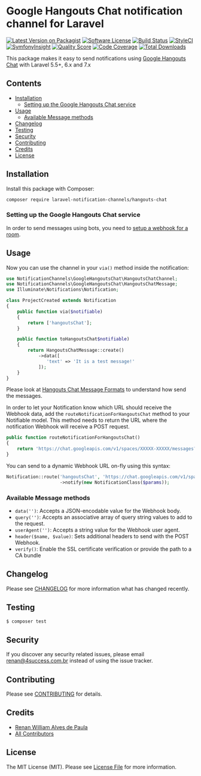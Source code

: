 # Google Hangouts Chat notification channel for Laravel

[![Latest Version on Packagist](https://img.shields.io/packagist/v/laravel-notification-channels/hangouts-chat.svg?style=flat-square)](https://packagist.org/packages/laravel-notification-channels/hangouts-chat)
[![Software License](https://img.shields.io/badge/license-MIT-brightgreen.svg?style=flat-square)](LICENSE.md)
[![Build Status](https://img.shields.io/travis/renanwilliam/hangouts-chat/master.svg?style=flat-square)](https://travis-ci.org/renanwilliam/hangouts-chat)
[![StyleCI](https://styleci.io/repos/249778594/shield)](https://styleci.io/repos/249778594)
[![SymfonyInsight](https://insight.symfony.com/projects/09f89605-6bc8-49f7-a007-272754f110d2/mini.svg)](https://insight.symfony.com/projects/09f89605-6bc8-49f7-a007-272754f110d2)
[![Quality Score](https://img.shields.io/scrutinizer/g/renanwilliam/hangouts-chat.svg?style=flat-square)](https://scrutinizer-ci.com/g/renanwilliam/hangouts-chat)
[![Code Coverage](https://img.shields.io/scrutinizer/coverage/g/renanwilliam/hangouts-chat/master.svg?style=flat-square)](https://scrutinizer-ci.com/g/renanwilliam/hangouts-chat/?branch=master)
[![Total Downloads](https://img.shields.io/packagist/dt/laravel-notification-channels/hangouts-chat.svg?style=flat-square)](https://packagist.org/packages/laravel-notification-channels/hangouts-chat)

This package makes it easy to send notifications using [Google Hangouts Chat](https://gsuite.google.com/products/chat/) with Laravel 5.5+, 6.x and 7.x

## Contents

- [Installation](#installation)
	- [Setting up the Google Hangouts Chat service](#setting-up-the-google-hangouts-chat-service)
- [Usage](#usage)
	- [Available Message methods](#available-message-methods)
- [Changelog](#changelog)
- [Testing](#testing)
- [Security](#security)
- [Contributing](#contributing)
- [Credits](#credits)
- [License](#license)


## Installation

Install this package with Composer:

```bash
composer require laravel-notification-channels/hangouts-chat
```


### Setting up the Google Hangouts Chat service

In order to send messages using bots, you need to [setup a webhook for a room](https://developers.google.com/hangouts/chat/how-tos/webhooks#send_messages_to_the_chat_room).

## Usage
Now you can use the channel in your `via()` method inside the notification:

``` php
use NotificationChannels\GoogleHangoutsChat\HangoutsChatChannel;
use NotificationChannels\GoogleHangoutsChat\HangoutsChatMessage;
use Illuminate\Notifications\Notification;

class ProjectCreated extends Notification
{
    public function via($notifiable)
    {
        return ['hangoutsChat'];
    }

    public function toHangoutsChat$notifiable)
    {
        return HangoutsChatMessage::create()
            ->data([
               'text' => 'It is a test message!'
            ]);
    }
}
```
Please look at [Hangouts Chat Message Formats](https://developers.google.com/hangouts/chat/reference/message-formats) to understand how send the messages.

In order to let your Notification know which URL should receive the Webhook data, add the `routeNotificationForHangoutsChat` method to your Notifiable model.
This method needs to return the URL where the notification Webhook will receive a POST request.


```php
public function routeNotificationForHangoutsChat()
{
    return 'https://chat.googleapis.com/v1/spaces/XXXXX-XXXXX/messages?key={key}&token={token}';
}
```

You can send to a dynamic Webhook URL on-fly using this syntax:
```php
Notification::route('hangoutsChat', 'https://chat.googleapis.com/v1/spaces/XXXXX-XXXXX/messages?key={key}&token={token}')
                    ->notify(new NotificationClass($params));
```

### Available Message methods

- `data('')`: Accepts a JSON-encodable value for the Webhook body.
- `query('')`: Accepts an associative array of query string values to add to the request.
- `userAgent('')`: Accepts a string value for the Webhook user agent.
- `header($name, $value)`: Sets additional headers to send with the POST Webhook.
- `verify()`: Enable the SSL certificate verification or provide the path to a CA bundle

## Changelog

Please see [CHANGELOG](CHANGELOG.md) for more information what has changed recently.

## Testing

``` bash
$ composer test
```

## Security

If you discover any security related issues, please email renan@4success.com.br instead of using the issue tracker.

## Contributing

Please see [CONTRIBUTING](CONTRIBUTING.md) for details.

## Credits

- [Renan William Alves de Paula](https://github.com/renanwilliam)
- [All Contributors](../../contributors)

## License

The MIT License (MIT). Please see [License File](LICENSE.md) for more information.
